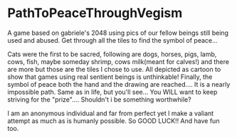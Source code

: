 PathToPeaceThroughVegism
========================

A game based on gabriele's 2048 using pics of our fellow beings still being used and abused. Get through all the tiles to find the symbol of peace...

Cats were the first to be sacred, following are dogs, horses, pigs, lamb, cows, fish, maybe someday shrimp, cows milk(meant for calves!) and there are more but those are the tiles I chose to use. All depicted as cartoon to show that games using real sentient beings is unthinkable! Finally, the symbol of peace both the hand and the drawing are reached....
It is a nearly impossible path. Same as in life, but you'll see... You WILL want to keep striving for the "prize"....
Shouldn't i be something worthwhile?

I am an anonymous individual and far from perfect yet I make a valiant attempt as much as is humanly possible. 
So GOOD LUCK!! And have fun too. 
